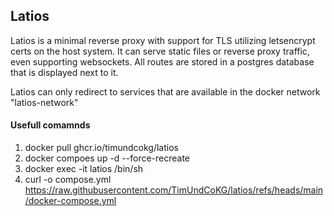 ## Latios
Latios is a minimal reverse proxy with support for TLS utilizing letsencrypt certs on the host system. It can serve static files or reverse proxy traffic, even supporting websockets.
All routes are stored in a postgres database that is displayed next to it.

Latios can only redirect to services that are available in the docker network "latios-network"

#### Usefull comamnds
1. docker pull ghcr.io/timundcokg/latios
2. docker compoes up -d --force-recreate
3. docker exec -it latios /bin/sh
4. curl -o compose.yml https://raw.githubusercontent.com/TimUndCoKG/latios/refs/heads/main/docker-compose.yml